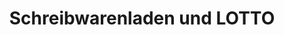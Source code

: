 ---
title: "Schreibwarenladen und LOTTO"
url: /geratal/schreibwarenladen-und-lotto/
shop: Schreibwaren
---